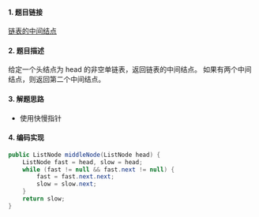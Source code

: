 

#### 1. 题目链接
[链表的中间结点](https://leetcode-cn.com/problems/middle-of-the-linked-list/)

#### 2. 题目描述
给定一个头结点为 head 的非空单链表，返回链表的中间结点。
如果有两个中间结点，则返回第二个中间结点。

#### 3. 解题思路

* 使用快慢指针

#### 4. 编码实现
``` java
public ListNode middleNode(ListNode head) {
    ListNode fast = head, slow = head;
    while (fast != null && fast.next != null) {
        fast = fast.next.next;
        slow = slow.next;
    }
    return slow;
}
```

